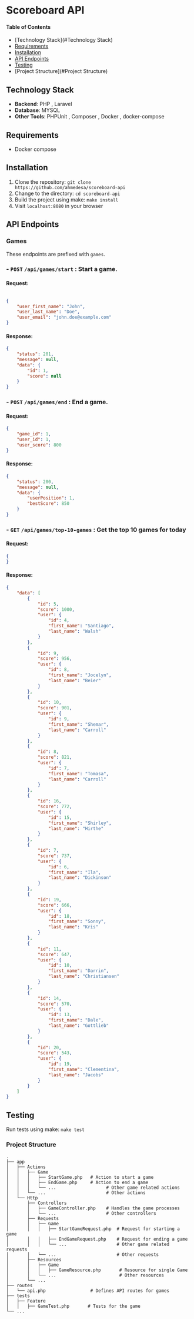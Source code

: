 # Scoreboard API

#### Table of Contents

- [Technology Stack](#Technology Stack)
- [Requirements](#Requirements)
- [Installation](#installation)
- [API Endpoints](#api-endpoints)
- [Testing](#testing)
- [Project Structure](#Project Structure)


## Technology Stack

- **Backend**: PHP , Laravel
- **Database**: MYSQL
- **Other Tools**: PHPUnit , Composer , Docker , docker-compose

## Requirements

- Docker compose


## Installation

1. Clone the repository: `git clone https://github.com/ahmedesa/scoreboard-api`
2. Change to the directory: `cd scoreboard-api`
3. Build the project using make: `make install`
4. Visit `localhost:8080` in your browser

## API Endpoints

### Games

These endpoints are prefixed with `games`.

### - `POST` `/api/games/start` : Start a game.

#### Request:

```json

{
    "user_first_name": "John",
    "user_last_name": "Doe",
    "user_email": "john.doe@example.com"
}

```

#### Response:

```json
{
    "status": 201,
    "message": null,
    "data": {
        "id": 1,
        "score": null
    }
}


```

### - `POST` `/api/games/end` : End a game.

#### Request:

```json
{
    "game_id": 1,
    "user_id": 1,
    "user_score": 800
}
```

#### Response:

```json
{
    "status": 200,
    "message": null,
    "data": {
        "userPosition": 1,
        "bestScore": 850
    }
}
```

### - `GET` `/api/games/top-10-games` : Get the top 10 games for today

#### Request:

```json
{
}
```

#### Response:

```json
{
    "data": [
        {
            "id": 5,
            "score": 1000,
            "user": {
                "id": 4,
                "first_name": "Santiago",
                "last_name": "Walsh"
            }
        },
        {
            "id": 9,
            "score": 956,
            "user": {
                "id": 8,
                "first_name": "Jocelyn",
                "last_name": "Beier"
            }
        },
        {
            "id": 10,
            "score": 901,
            "user": {
                "id": 9,
                "first_name": "Shemar",
                "last_name": "Carroll"
            }
        },
        {
            "id": 8,
            "score": 821,
            "user": {
                "id": 7,
                "first_name": "Tomasa",
                "last_name": "Carroll"
            }
        },
        {
            "id": 16,
            "score": 772,
            "user": {
                "id": 15,
                "first_name": "Shirley",
                "last_name": "Hirthe"
            }
        },
        {
            "id": 7,
            "score": 737,
            "user": {
                "id": 6,
                "first_name": "Ila",
                "last_name": "Dickinson"
            }
        },
        {
            "id": 19,
            "score": 666,
            "user": {
                "id": 18,
                "first_name": "Sonny",
                "last_name": "Kris"
            }
        },
        {
            "id": 11,
            "score": 647,
            "user": {
                "id": 10,
                "first_name": "Darrin",
                "last_name": "Christiansen"
            }
        },
        {
            "id": 14,
            "score": 570,
            "user": {
                "id": 13,
                "first_name": "Dale",
                "last_name": "Gottlieb"
            }
        },
        {
            "id": 20,
            "score": 543,
            "user": {
                "id": 19,
                "first_name": "Clementina",
                "last_name": "Jacobs"
            }
        }
    ]
}
```

## Testing

Run tests using make: `make test`

### Project Structure

```
.
├── app
│   ├── Actions
│   │   ├── Game
│   │   │   ├── StartGame.php   # Action to start a game
│   │   │   ├── EndGame.php     # Action to end a game
│   │   │   └── ...                   # Other game related actions
│   │   └── ...                       # Other actions
│   └── Http
│       ├── Controllers
│       │   ├── GameController.php    # Handles the game processes
│       │   └── ...                   # Other controllers
│       ├── Requests
│       │   ├── Game
│       │   │   ├── StartGameRequest.php  # Request for starting a game
│       │   │   ├── EndGameRequest.php    # Request for ending a game
│       │   │   └── ...                   # Other game related requests
│       │   └── ...                       # Other requests
│       ├── Resources
│       │   ├── Game
│       │   │   ├── GameResource.php       # Resource for single Game
│       │   └── ...                        # Other resources
│       └── ...
├── routes
│   └── api.php                 # Defines API routes for games
├── tests
│   ├── Feature
│   │   ├── GameTest.php       # Tests for the game
└── ...
```
